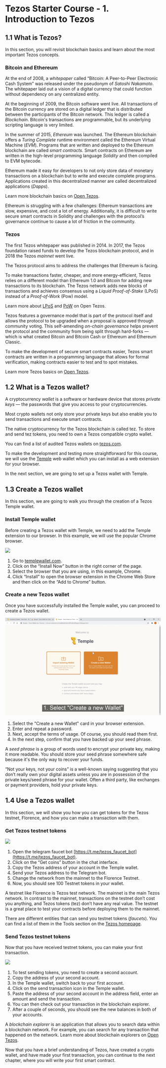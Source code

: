 # Tezos Starter Course - 1. Introduction to Tezos

## 1.1 What is Tezos?
In this section, you will revisit blockchain basics and learn about the most important Tezos concepts.

### Bitcoin and Ethereum
At the end of 2008, a *whitepaper* called “Bitcoin: A Peer-to-Peer Electronic Cash System” was released under the pseudonym of *Satoshi Nakamoto*. The whitepaper laid out a vision of a digital currency that could function without dependency on any centralized entity.

At the beginning of 2009, the Bitcoin software went live. All transactions of the Bitcoin currency are stored on a digital ledger that is distributed between the participants of the Bitcoin network. This ledger is called a *Blockchain*. 
Bitcoin's transactions are programmable, but its underlying scripting language is very limited.

In the summer of 2015, *Ethereum* was launched. The Ethereum blockchain offers a *Turing Complete* runtime environment called the Ethereum Virtual Machine (*EVM*). 
Programs that are written and deployed to the Ethereum blockchain are called *smart contracts*. Smart contracts on Ethereum are written in the high-level programming language *Solidity* and then compiled to EVM bytecode.

Ethereum made it easy for developers to not only store data of monetary transactions on a blockchain but to write and execute complete programs. Applications created in this decentralized manner are called decentralized applications (*Dapps*).

Learn more blockchain basics on [Open Tezos](https://opentezos.com/blockchain-basics).

Ethereum is struggling with a few challenges: Ethereum transactions are slow, expensive, and cost a lot of energy. Additionally, it is difficult to write secure smart contracts in Solidity and challenges with the protocol’s governance continue to cause a lot of friction in the community.

### Tezos
The first Tezos whitepaper was published in 2014. In 2017, the Tezos foundation raised funds to develop the Tezos blockchain protocol, and in 2018 the Tezos *mainnet* went live.

The Tezos protocol aims to address the challenges that Ethereum is facing.

To make transactions faster, cheaper, and more energy-efficient, Tezos relies on a different model than Ethereum 1.0 and Bitcoin for adding new transactions to its blockchain. The Tezos network adds new blocks of transactions and achieves consensus using a *Liquid Proof-of-Stake* (LPoS) instead of a *Proof-of-Work* (Pow) model.

Learn more about [LPoS](https://opentezos.com/tezos-basics/liquid-proof-of-stake) and [PoW](https://opentezos.com/blockchain-basics/proof-of-work) on Open Tezos.

Tezos features a governance model that is part of the protocol itself and allows the protocol to be upgraded when a proposal is approved through community voting. This self-amending *on-chain governance* helps prevent the protocol and the community from being split through hard-forks — which is what created Bitcoin and Bitcoin Cash or Ethereum and Ethereum Classic.

To make the development of secure smart contracts easier, Tezos smart contracts are written in a programming language that allows for formal verification, making contracts easier to test and to spot mistakes.

Learn more Tezos basics on [Open Tezos](https://opentezos.com/tezos-basics).

## 1.2 What is a Tezos wallet?

A cryptocurrency *wallet* is a software or hardware device that stores *private keys* — the passwords that give you access to your cryptocurrencies.

Most crypto wallets not only store your private keys but also enable you to send transactions and execute smart contracts.

The native cryptocurrency for the Tezos blockchain is called tez. To store and send tez tokens, you need to own a Tezos compatible crypto wallet.

You can find a list of audited Tezos wallets on [tezos.com](https://tezos.com/learn/store-and-use/).

To make the development and testing more straightforward for this course, we will use the [Temple](https://templewallet.com/) web wallet which you can install as a web extension for your browser.

In the next section, we are going to set up a Tezos wallet with Temple.

## 1.3 Create a Tezos wallet

In this section, we are going to walk you through the creation of a Tezos Temple wallet.

### Install Temple wallet
Before creating a Tezos wallet with Temple, we need to add the Temple extension to our browser. In this example, we will use the popular Chrome browser.

![](https://raw.githubusercontent.com/moritzfelipe/tezos-development-101/main/content/gifs/tezos_1_3_1_install_temple.gif)

1. Go to [templewallet.com](https://templewallet.com/).
2. Click on the “Install Now” button in the right corner of the page.
3. Select the browser that you are using, in this example, Chrome.
4. Click “Install” to open the browser extension in the Chrome Web Store and then click on the “Add to Chrome” button. 

### Create a new Tezos wallet
Once you have successfully installed the Temple wallet, you can proceed to create a Tezos wallet.

![](https://raw.githubusercontent.com/moritzfelipe/tezos-development-101/main/content/gifs/tezos_1_3_2_create_wallet.gif)

1. Select the "Create a new Wallet" card in your browser extension.
2. Enter and repeat a password.
3. Next, accept the terms of usage. Of course, you should read them first.
4. In the next step, confirm that you have backed up your seed phrase. 

A *seed phrase* is a group of words used to encrypt your private key, making it more readable. You should store your seed phrase somewhere safe because it's the only way to recover your funds.

“Not your keys, not your coins” is a well-known saying suggesting that you don’t really own your digital assets unless you are in possession of the private keys/seed phrase for your wallet. Often a third party, like exchanges or payment providers, hold your private keys.

## 1.4 Use a Tezos wallet
In this section, we will show you how you can get tokens for the Tezos testnet, Florence, and how you can make a transaction with them.

### Get Tezos testnet tokens
![](https://raw.githubusercontent.com/moritzfelipe/tezos-development-101/main/content/gifs/tezos_1_4_1_get_tokens.gif)

1. Open the telegram faucet bot [https://t.me/tezos_faucet_bot](https://t.me/tezos_faucet_bot).
2. Click on the “Get coins” button in the chat interface.
3. Copy the Tezos address of your account in the Temple wallet.
4. Send your Tezos address to the Telegram bot.
5. Change the network from the mainnet to the Florence Testnet.
6. Now, you should see 100 Testnet tokens in your wallet.

A testnet like Florence is Tezos test network. The mainnet is the main Tezos network. In contrast to the mainnet, transactions on the testnet don’t cost you anything, and Tezos tokens (tez) don’t have any real value. The testnet is a great place to test your contracts before deploying them to the mainnet.

There are different entities that can send you testnet tokens (*faucets*). You can find a list of them in the Tools section on the [Tezos homepage](https://tezos.com/developer-portal).

### Send Tezos testnet tokens
Now that you have received testnet tokens, you can make your first transaction.

![](https://raw.githubusercontent.com/moritzfelipe/tezos-development-101/main/content/gifs/tezos_1_4_2_send_tokens.gif)

1. To test sending tokens, you need to create a second account.
2. Copy the address of your second account.
3. In the Temple wallet, switch back to your first account.
4. Click on the send transaction icon in the Temple wallet.
5. Paste the address of your second account in the address field, enter an amount and send the transaction.
6. You can then check out your transaction in the blockchain explorer.
7. After a couple of seconds, you should see the new balances in both of your accounts.

A *blockchain explorer* is an application that allows you to search data within a blockchain network. For example, you can search for any transaction that happened on the network. Learn more about blockchain explorers on [Open Tezos](https://opentezos.com/explorer).

Now that you have a brief understanding of Tezos, have created a crypto wallet, and have made your first transaction, you can continue to the next chapter, where you will write your first smart contract.
